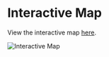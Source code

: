 # Interactive Map

View the interactive map [here]([https://your-username.github.io/your-repository-name](https://saman7007.github.io/DataAnalysis/)).

![Interactive Map](https://your-username.github.io/your-repository-name/screenshot.png)




